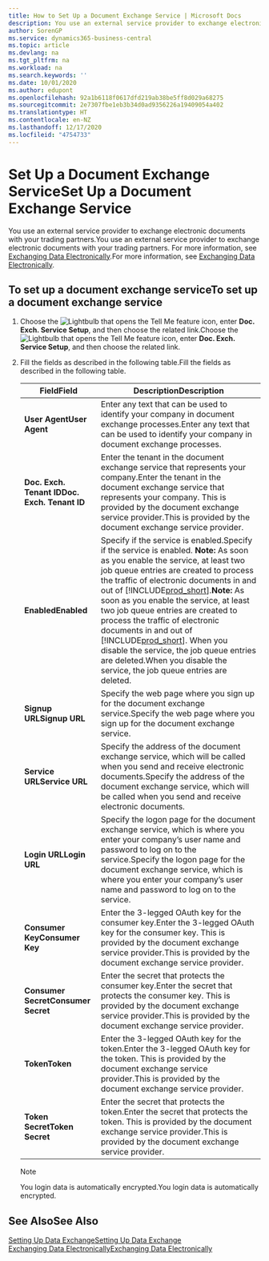 ```yaml
---
title: How to Set Up a Document Exchange Service | Microsoft Docs
description: You use an external service provider to exchange electronic documents with your trading partners.
author: SorenGP
ms.service: dynamics365-business-central
ms.topic: article
ms.devlang: na
ms.tgt_pltfrm: na
ms.workload: na
ms.search.keywords: ''
ms.date: 10/01/2020
ms.author: edupont
ms.openlocfilehash: 92a1b6118f0617dfd219ab38be5ff8d029a68275
ms.sourcegitcommit: 2e7307fbe1eb3b34d0ad9356226a19409054a402
ms.translationtype: HT
ms.contentlocale: en-NZ
ms.lasthandoff: 12/17/2020
ms.locfileid: "4754733"
---
```

# <a name="set-up-a-document-exchange-service"></a><span data-ttu-id="73f4b-103">Set Up a Document Exchange Service</span><span class="sxs-lookup"><span data-stu-id="73f4b-103">Set Up a Document Exchange Service</span></span>
<span data-ttu-id="73f4b-104">You use an external service provider to exchange electronic documents with your trading partners.</span><span class="sxs-lookup"><span data-stu-id="73f4b-104">You use an external service provider to exchange electronic documents with your trading partners.</span></span> <span data-ttu-id="73f4b-105">For more information, see [Exchanging Data Electronically](across-data-exchange.md).</span><span class="sxs-lookup"><span data-stu-id="73f4b-105">For more information, see [Exchanging Data Electronically](across-data-exchange.md).</span></span>  

## <a name="to-set-up-a-document-exchange-service"></a><span data-ttu-id="73f4b-106">To set up a document exchange service</span><span class="sxs-lookup"><span data-stu-id="73f4b-106">To set up a document exchange service</span></span>  
1. <span data-ttu-id="73f4b-107">Choose the ![Lightbulb that opens the Tell Me feature](media/ui-search/search_small.png "Tell me what you want to do") icon, enter **Doc. Exch. Service Setup**, and then choose the related link.</span><span class="sxs-lookup"><span data-stu-id="73f4b-107">Choose the ![Lightbulb that opens the Tell Me feature](media/ui-search/search_small.png "Tell me what you want to do") icon, enter **Doc. Exch. Service Setup**, and then choose the related link.</span></span>  
2. <span data-ttu-id="73f4b-108">Fill the fields as described in the following table.</span><span class="sxs-lookup"><span data-stu-id="73f4b-108">Fill the fields as described in the following table.</span></span>  

    |<span data-ttu-id="73f4b-109">Field</span><span class="sxs-lookup"><span data-stu-id="73f4b-109">Field</span></span>|<span data-ttu-id="73f4b-110">Description</span><span class="sxs-lookup"><span data-stu-id="73f4b-110">Description</span></span>|  
    |---------------------------------|---------------------------------------|  
    |<span data-ttu-id="73f4b-111">**User Agent**</span><span class="sxs-lookup"><span data-stu-id="73f4b-111">**User Agent**</span></span>|<span data-ttu-id="73f4b-112">Enter any text that can be used to identify your company in document exchange processes.</span><span class="sxs-lookup"><span data-stu-id="73f4b-112">Enter any text that can be used to identify your company in document exchange processes.</span></span>|  
    |<span data-ttu-id="73f4b-113">**Doc. Exch. Tenant ID**</span><span class="sxs-lookup"><span data-stu-id="73f4b-113">**Doc. Exch. Tenant ID**</span></span>|<span data-ttu-id="73f4b-114">Enter the tenant in the document exchange service that represents your company.</span><span class="sxs-lookup"><span data-stu-id="73f4b-114">Enter the tenant in the document exchange service that represents your company.</span></span> <span data-ttu-id="73f4b-115">This is provided by the document exchange service provider.</span><span class="sxs-lookup"><span data-stu-id="73f4b-115">This is provided by the document exchange service provider.</span></span>|  
    |<span data-ttu-id="73f4b-116">**Enabled**</span><span class="sxs-lookup"><span data-stu-id="73f4b-116">**Enabled**</span></span>|<span data-ttu-id="73f4b-117">Specify if the service is enabled.</span><span class="sxs-lookup"><span data-stu-id="73f4b-117">Specify if the service is enabled.</span></span> <span data-ttu-id="73f4b-118">**Note:**  As soon as you enable the service, at least two job queue entries are created to process the traffic of electronic documents in and out of [!INCLUDE[prod_short](includes/prod_short.md)].</span><span class="sxs-lookup"><span data-stu-id="73f4b-118">**Note:**  As soon as you enable the service, at least two job queue entries are created to process the traffic of electronic documents in and out of [!INCLUDE[prod_short](includes/prod_short.md)].</span></span> <span data-ttu-id="73f4b-119">When you disable the service, the job queue entries are deleted.</span><span class="sxs-lookup"><span data-stu-id="73f4b-119">When you disable the service, the job queue entries are deleted.</span></span>|  
    |<span data-ttu-id="73f4b-120">**Signup URL**</span><span class="sxs-lookup"><span data-stu-id="73f4b-120">**Signup URL**</span></span>|<span data-ttu-id="73f4b-121">Specify the web page where you sign up for the document exchange service.</span><span class="sxs-lookup"><span data-stu-id="73f4b-121">Specify the web page where you sign up for the document exchange service.</span></span>|  
    |<span data-ttu-id="73f4b-122">**Service URL**</span><span class="sxs-lookup"><span data-stu-id="73f4b-122">**Service URL**</span></span>|<span data-ttu-id="73f4b-123">Specify the address of the document exchange service, which will be called when you send and receive electronic documents.</span><span class="sxs-lookup"><span data-stu-id="73f4b-123">Specify the address of the document exchange service, which will be called when you send and receive electronic documents.</span></span>|  
    |<span data-ttu-id="73f4b-124">**Login URL**</span><span class="sxs-lookup"><span data-stu-id="73f4b-124">**Login URL**</span></span>|<span data-ttu-id="73f4b-125">Specify the logon page for the document exchange service, which is where you enter your company’s user name and password to log on to the service.</span><span class="sxs-lookup"><span data-stu-id="73f4b-125">Specify the logon page for the document exchange service, which is where you enter your company’s user name and password to log on to the service.</span></span>|  
    |<span data-ttu-id="73f4b-126">**Consumer Key**</span><span class="sxs-lookup"><span data-stu-id="73f4b-126">**Consumer Key**</span></span>|<span data-ttu-id="73f4b-127">Enter the 3-legged OAuth key for the consumer key.</span><span class="sxs-lookup"><span data-stu-id="73f4b-127">Enter the 3-legged OAuth key for the consumer key.</span></span> <span data-ttu-id="73f4b-128">This is provided by the document exchange service provider.</span><span class="sxs-lookup"><span data-stu-id="73f4b-128">This is provided by the document exchange service provider.</span></span>|  
    |<span data-ttu-id="73f4b-129">**Consumer Secret**</span><span class="sxs-lookup"><span data-stu-id="73f4b-129">**Consumer Secret**</span></span>|<span data-ttu-id="73f4b-130">Enter the secret that protects the consumer key.</span><span class="sxs-lookup"><span data-stu-id="73f4b-130">Enter the secret that protects the consumer key.</span></span> <span data-ttu-id="73f4b-131">This is provided by the document exchange service provider.</span><span class="sxs-lookup"><span data-stu-id="73f4b-131">This is provided by the document exchange service provider.</span></span>|  
    |<span data-ttu-id="73f4b-132">**Token**</span><span class="sxs-lookup"><span data-stu-id="73f4b-132">**Token**</span></span>|<span data-ttu-id="73f4b-133">Enter the 3-legged OAuth key for the token.</span><span class="sxs-lookup"><span data-stu-id="73f4b-133">Enter the 3-legged OAuth key for the token.</span></span> <span data-ttu-id="73f4b-134">This is provided by the document exchange service provider.</span><span class="sxs-lookup"><span data-stu-id="73f4b-134">This is provided by the document exchange service provider.</span></span>|  
    |<span data-ttu-id="73f4b-135">**Token Secret**</span><span class="sxs-lookup"><span data-stu-id="73f4b-135">**Token Secret**</span></span>|<span data-ttu-id="73f4b-136">Enter the secret that protects the token.</span><span class="sxs-lookup"><span data-stu-id="73f4b-136">Enter the secret that protects the token.</span></span> <span data-ttu-id="73f4b-137">This is provided by the document exchange service provider.</span><span class="sxs-lookup"><span data-stu-id="73f4b-137">This is provided by the document exchange service provider.</span></span>|  

    > [!NOTE]  
    > <span data-ttu-id="73f4b-138">You login data is automatically encrypted.</span><span class="sxs-lookup"><span data-stu-id="73f4b-138">You login data is automatically encrypted.</span></span>

## <a name="see-also"></a><span data-ttu-id="73f4b-139">See Also</span><span class="sxs-lookup"><span data-stu-id="73f4b-139">See Also</span></span>  
[<span data-ttu-id="73f4b-140">Setting Up Data Exchange</span><span class="sxs-lookup"><span data-stu-id="73f4b-140">Setting Up Data Exchange</span></span>](across-set-up-data-exchange.md)  
[<span data-ttu-id="73f4b-141">Exchanging Data Electronically</span><span class="sxs-lookup"><span data-stu-id="73f4b-141">Exchanging Data Electronically</span></span>](across-data-exchange.md)
